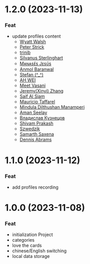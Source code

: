 # 1.2.0 (2023-11-13)

### Feat

+ update profiles content
  - [Wyatt Walsh](https://github.com/wyattowalsh)
  - [Peter Strick](https://github.com/PeterStrick)
  - [trinib](https://github.com/trinib)
  - [Silvanus Sterlinghart](https://github.com/FierceMao)
  - [Mᴀɴᴀsᴇ́s Jᴇsᴜ́s](https://github.com/manasesjesus)
  - [Anmol Baranwal](https://github.com/Anmol-Baranwal)
  - [Stefan (^_^)](https://github.com/cornatul)
  - [AH WEI](https://github.com/kwchang0831)
  - [Meet Vasani](https://github.com/D4-80593-meetvasani)
  - [Jeremy(Xinyi) Zhang](https://github.com/Jeremyzzzz)
  - [Saif Al Siam](https://github.com/alsiam)
  - [Mauricio Taffarel](https://github.com/taffarel55)
  - [Mindula Dilthushan Manamperi](https://github.com/Mindula-Dilthushan)
  - [Aman Seelay](https://github.com/ImSeelay)
  - [Владислав Кузнецов](https://github.com/SmithyVL)
  - [Shivam Prakash](https://github.com/Shivam171)
  - [Szwedzik](https://github.com/szwedzik)
  - [Samarth Saxena](https://github.com/SamarthSaxena10)
  - [Dennis Abrams](https://github.com/dennisabrams)

# 1.1.0 (2023-11-12)

### Feat

+ add profiles recording

# 1.0.0 (2023-11-08)

### Feat

+ initialization Project
+ categories
+ love the cards
+ chinese/English switching
+ local data storage
